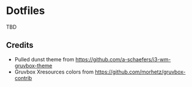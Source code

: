 # Dotfiles

TBD

## Credits

+ Pulled dunst theme from https://github.com/a-schaefers/i3-wm-gruvbox-theme
+ Gruvbox Xresources colors from https://github.com/morhetz/gruvbox-contrib

